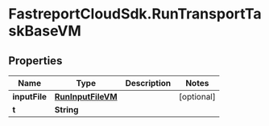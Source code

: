 # FastreportCloudSdk.RunTransportTaskBaseVM

## Properties

Name | Type | Description | Notes
------------ | ------------- | ------------- | -------------
**inputFile** | [**RunInputFileVM**](RunInputFileVM.md) |  | [optional] 
**t** | **String** |  | 


